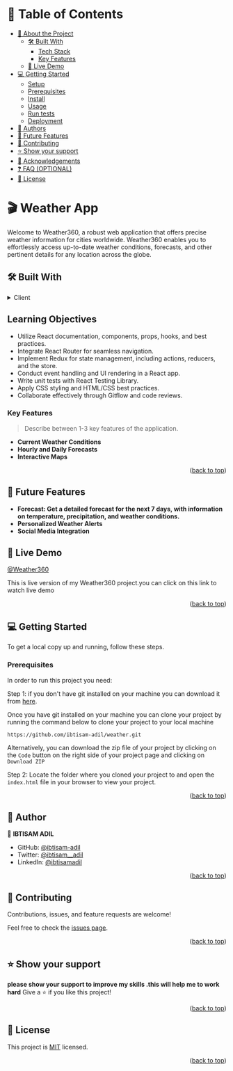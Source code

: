 <a name="readme-top"></a>

<!-- TABLE OF CONTENTS -->

# 📗 Table of Contents

- [📖 About the Project](#about-project)
  - [🛠 Built With](#built-with)
    - [Tech Stack](#tech-stack)
    - [Key Features](#key-features)
  - [🚀 Live Demo](#live-demo)
- [💻 Getting Started](#getting-started)
  - [Setup](#setup)
  - [Prerequisites](#prerequisites)
  - [Install](#install)
  - [Usage](#usage)
  - [Run tests](#run-tests)
  - [Deployment](#triangular_flag_on_post-deployment)
- [👥 Authors](#authors)
- [🔭 Future Features](#future-features)
- [🤝 Contributing](#contributing)
- [⭐️ Show your support](#support)
- [🙏 Acknowledgements](#acknowledgements)
- [❓ FAQ (OPTIONAL)](#faq)
- [📝 License](#license)

<!-- PROJECT DESCRIPTION -->

# 🎬 Weather App <a name="about-project"></a>

Welcome to Weather360, a robust web application that offers precise weather information for cities worldwide. Weather360 enables you to effortlessly access up-to-date weather conditions, forecasts, and other pertinent details for any location across the globe. 

## 🛠 Built With <a name="built-with"></a>

<details>
  <summary>Client</summary>
  <ul>
    <li><a href="https://reactjs.org/">React.js</a></li>
  </ul>
</details>

<!-- LEARNING OBJECT -->

## Learning Objectives

- Utilize React documentation, components, props, hooks, and best practices.
- Integrate React Router for seamless navigation.
- Implement Redux for state management, including actions, reducers, and the store.
- Conduct event handling and UI rendering in a React app.
- Write unit tests with React Testing Library.
- Apply CSS styling and HTML/CSS best practices.
- Collaborate effectively through Gitflow and code reviews.

<!-- Features -->

### Key Features <a name="key-features"></a>

> Describe between 1-3 key features of the application.

- **Current Weather Conditions**
- **Hourly and Daily Forecasts**
- **Interactive Maps**

<p align="right">(<a href="#readme-top">back to top</a>)</p>


<!-- FUTURE FEATURES -->

## 🔭 Future Features <a name="future-features"></a>
- **Forecast: Get a detailed forecast for the next 7 days, with information on temperature, precipitation, and weather conditions.**
- **Personalized Weather Alerts**
- **Social Media Integration**

<!-- LIVE DEMO -->

## 🚀 Live Demo <a name="Space Traveler"></a>

[@Weather360](https://ibtisamweatherapp.netlify.app)

This is live version of my Weather360 project.you can click on this link to watch live demo

<p align="right">(<a href="#readme-top">back to top</a>)</p>

<!-- GETTING STARTED -->

## 💻 Getting Started <a name="getting-started"></a>

To get a local copy up and running, follow these steps.

### Prerequisites

In order to run this project you need:

Step 1: if you don't have git installed on your machine you can download it from [here](https://git-scm.com/downloads).

Once you have git installed on your machine you can clone your project by running the command below to clone your project to your local machine

`https://github.com/ibtisam-adil/weather.git`

Alternatively, you can download the zip file of your project by clicking on the `Code` button on the right side of your project page and clicking on `Download ZIP`

Step 2: Locate the folder where you cloned your project to and open the `index.html` file in your browser to view your project.

<p align="right">(<a href="#readme-top">back to top</a>)</p>

<!-- AUTHORS -->

## 👥 Author <a name="authors"></a>

👤 **IBTISAM ADIL**

- GitHub: [@ibtisam-adil](https://github.com/ibtisam-adil)
- Twitter: [@ibtisam__adil](https://twitter.com/Ibtisam__adil)
- LinkedIn: [@ibtisamadil](http://www.linkedin.com/in/ibtisamadil)

<p align="right">(<a href="#readme-top">back to top</a>)</p>

<!-- CONTRIBUTING -->

## 🤝 Contributing <a name="contributing"></a>

Contributions, issues, and feature requests are welcome!

Feel free to check the [issues page](../../issues/).

<p align="right">(<a href="#readme-top">back to top</a>)</p>

<!-- SUPPORT -->

## ⭐️ Show your support <a name="support"></a>

**please show your support to improve my skills .this will help me to work hard**
Give a ⭐️ if you like this project!

<p align="right">(<a href="#readme-top">back to top</a>)</p>

<!-- LICENSE -->

## 📝 License <a name="license"></a>

This project is [MIT](./license.md) licensed.

<p align="right">(<a href="#readme-top">back to top</a>)</p>
